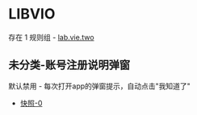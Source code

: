 # LIBVIO

存在 1 规则组 - [lab.vie.two](/src/apps/lab.vie.two.ts)

## 未分类-账号注册说明弹窗

默认禁用 - 每次打开app的弹窗提示，自动点击"我知道了"

- [快照-0](https://i.gkd.li/import/13379070)
